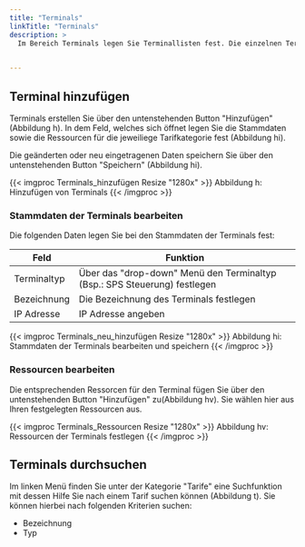 ```yaml
---
title: "Terminals"
linkTitle: "Terminals"
description: >
  Im Bereich Terminals legen Sie Terminallisten fest. Die einzelnen Terminals können Sie neu hinzufügen oder ändern.    
 

---
```

## Terminal hinzufügen
Terminals erstellen Sie über den untenstehenden Button "Hinzufügen" (Abbildung h). In dem Feld, welches sich öffnet legen Sie die Stammdaten sowie die Ressourcen für die jeweiliege Tarifkategorie fest (Abbildung hi).

Die geänderten oder neu eingetragenen Daten speichern Sie über den untenstehenden Button "Speichern" (Abbildung hi).


{{< imgproc Terminals_hinzufügen Resize "1280x" >}}
Abbildung h: Hinzufügen von Terminals
{{< /imgproc >}}


### Stammdaten der Terminals bearbeiten
Die folgenden Daten legen Sie bei den Stammdaten der Terminals fest:

| Feld         | Funktion         | 
| ------------- |-------------  | 
| Terminaltyp        | Über das "drop-down" Menü den Terminaltyp (Bsp.: SPS Steuerung) festlegen| 
| Bezeichnung   | Die Bezeichnung des Terminals festlegen   |  
| IP Adresse | IP Adresse angeben   |  

{{< imgproc Terminals_neu_hinzufügen Resize "1280x" >}}
Abbildung hi: Stammdaten der Terminals bearbeiten und speichern
{{< /imgproc >}}

### Ressourcen bearbeiten
Die entsprechenden Ressorcen für den Terminal fügen Sie über den untenstehenden Button "Hinzufügen" zu(Abbildung hv). Sie wählen hier aus Ihren festgelegten Ressourcen aus. 

{{< imgproc Terminals_Ressourcen Resize "1280x" >}}
Abbildung hv: Ressourcen der Terminals festlegen
{{< /imgproc >}}

## Terminals durchsuchen
Im linken Menü finden Sie unter der Kategorie "Tarife" eine Suchfunktion mit dessen Hilfe Sie nach einem Tarif suchen können (Abbildung t). Sie können hierbei nach folgenden Kriterien suchen: 
* Bezeichnung
* Typ

